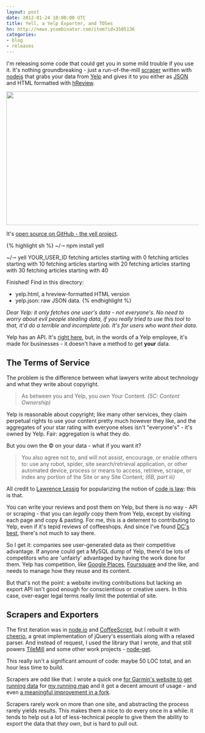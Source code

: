 ```yaml
---
layout: post
date: 2012-01-24 10:00:00 UTC
title: Yell, a Yelp Exporter, and TOSes
hn: http://news.ycombinator.com/item?id=3505136
categories:
- blog
- releases
---
```


I'm releasing some code that could get you in some mild trouble if you use it. It's
nothing groundbreaking - just a run-of-the-mill [scraper](http://en.wikipedia.org/wiki/Web_scraping)
written with [nodejs](http://nodejs.org/)
that grabs your data from [Yelp](http://yelp.com) and gives it to you either
as [JSON](http://json.org) and
HTML formatted with [hReview](http://microformats.org/wiki/hreview).

<img src='http://farm8.staticflickr.com/7165/6746558927_1d1fe1547b_z.jpg' width='640' height='350' />

It's [open source on GitHub - the yell project](http://github.com/tmcw/yell).

{% highlight sh %}
~/⇾ npm install yell

~/⇾ yell YOUR_USER_ID
fetching articles starting with 0
fetching articles starting with 10
fetching articles starting with 20
fetching articles starting with 30
fetching articles starting with 40

Finished! Find in this directory:
- yelp.html, a hreview-formatted HTML version
- yelp.json: raw JSON data.
{% endhighlight %}

_Dear Yelp: it only fetches one user's data - not everyone's. No need to worry
about evil people stealing data, if you really tried to use this tool to that, it'd
do a terrible and incomplete job. It's for users who want their data._

Yelp has an API. It's [right here](http://www.yelp.com/developers), but,
in the words of a Yelp employee, it's made for businesses - it doesn't
have a method to get **your** data.

## The Terms of Service

The problem is the difference between what lawyers write about technology
and what they write about copyright.

> As between you and Yelp, you own Your Content.
  _(5C: Content Ownership)_

Yelp is reasonable about copyright; like many other services, they
claim perpetual rights to use your content pretty much however they like,
and the aggregates of your star rating with everyone elses isn't
"everyone's" - it's owned by Yelp. Fair: aggregation is what they
do.

But you own the &copy; on your data - what if you want it?

> You also agree not to, and will not assist, encourage, or enable others to:
  use any robot, spider, site search/retrieval application,
  or other automated device, process or means to
  access, retrieve, scrape, or index any portion of
  the Site or any Site Content;
  _(6B, part iii)_

All credit to [Lawrence Lessig](http://www.lessig.org/) for popularizing
the notion of [code is law](http://www.code-is-law.org/): this is that.

You can write your reviews and post them on Yelp, but there is no way -
API or scraping - that you can _legally_ copy them from Yelp, except by visiting
each page and copy & pasting. For me, this is a deterrent to contributing to
Yelp, even if it's tepid reviews of coffeeshops. And since I've found
[DC's best](http://qualiacoffee.wordpress.com/), there's not much to say there.

So I get it: companies see user-generated data as their competitive advantage.
If anyone could get a MySQL dump of Yelp, there'd be lots of competitors who
are 'unfairly' advantaged by having the work done for them. Yelp has competition,
like [Google Places](http://www.google.com/places/), [Foursquare](http://foursquare.com/)
and the like, and needs to manage how they reuse and its content.

But that's not the point: a website inviting contributions but lacking an
export API isn't good enough for conscientious or creative users. In this case,
over-eager legal terms really limit the potential of site.

## Scrapers and Exporters

The first iteration was in [node.io](http://node.io)
and [CoffeeScript](http://coffeescript.org/), but I rebuilt it with
[cheerio](https://github.com/MatthewMueller/cheerio), a great implementation
of jQuery's essentials along with a relaxed parser. And instead of request,
I used the library that I wrote, and that still powers [TileMill](http://mapbox.com/tilemill/)
and some other work projects - [node-get](https://github.com/developmentseed/node-get).

This really isn't a significant amount of code: maybe 50 LOC total, and an
hour less time to build.

Scrapers are odd like that: I wrote a quick one
[for Garmin's website to get running data](https://gist.github.com/1098861)
for [my running map](http://macwright.org/running/) and it got a decent amount
of usage - and even [a meaningful improvement in a fork](https://gist.github.com/1232102).

Scrapers rarely work on more than one site, and abstracting the process
rarely yields results. This makes them a nice to do every once in a while:
it tends to help out a lot of less-technical people to give them the
ability to export the data that _they own_, but is hard to pull out.
